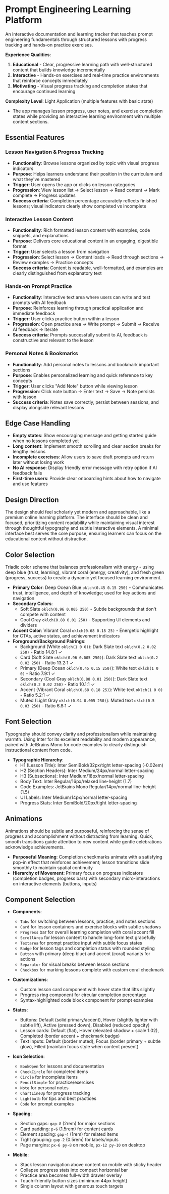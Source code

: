 # Prompt Engineering Learning Platform

An interactive documentation and learning tracker that teaches prompt engineering fundamentals through structured lessons with progress tracking and hands-on practice exercises.

**Experience Qualities**:
1. **Educational** - Clear, progressive learning path with well-structured content that builds knowledge incrementally
2. **Interactive** - Hands-on exercises and real-time practice environments that reinforce concepts immediately
3. **Motivating** - Visual progress tracking and completion states that encourage continued learning

**Complexity Level**: Light Application (multiple features with basic state)
- The app manages lesson progress, user notes, and exercise completion states while providing an interactive learning environment with multiple content sections.

## Essential Features

### Lesson Navigation & Progress Tracking
- **Functionality**: Browse lessons organized by topic with visual progress indicators
- **Purpose**: Helps learners understand their position in the curriculum and what they've mastered
- **Trigger**: User opens the app or clicks on lesson categories
- **Progression**: View lesson list → Select lesson → Read content → Mark complete → Progress updates
- **Success criteria**: Completion percentage accurately reflects finished lessons; visual indicators clearly show completed vs incomplete

### Interactive Lesson Content
- **Functionality**: Rich formatted lesson content with examples, code snippets, and explanations
- **Purpose**: Delivers core educational content in an engaging, digestible format
- **Trigger**: User selects a lesson from navigation
- **Progression**: Select lesson → Content loads → Read through sections → Review examples → Practice concepts
- **Success criteria**: Content is readable, well-formatted, and examples are clearly distinguished from explanatory text

### Hands-on Prompt Practice
- **Functionality**: Interactive text area where users can write and test prompts with AI feedback
- **Purpose**: Reinforces learning through practical application and immediate feedback
- **Trigger**: User clicks practice button within a lesson
- **Progression**: Open practice area → Write prompt → Submit → Receive AI feedback → Iterate
- **Success criteria**: Prompts successfully submit to AI, feedback is constructive and relevant to the lesson

### Personal Notes & Bookmarks
- **Functionality**: Add personal notes to lessons and bookmark important sections
- **Purpose**: Enables personalized learning and quick reference to key concepts
- **Trigger**: User clicks "Add Note" button while viewing lesson
- **Progression**: Click note button → Enter text → Save → Note persists with lesson
- **Success criteria**: Notes save correctly, persist between sessions, and display alongside relevant lessons

## Edge Case Handling
- **Empty states**: Show encouraging message and getting started guide when no lessons completed yet
- **Long content**: Implement smooth scrolling and clear section breaks for lengthy lessons
- **Incomplete exercises**: Allow users to save draft prompts and return later without losing work
- **No AI response**: Display friendly error message with retry option if AI feedback fails
- **First-time users**: Provide clear onboarding hints about how to navigate and use features

## Design Direction

The design should feel scholarly yet modern and approachable, like a premium online learning platform. The interface should be clean and focused, prioritizing content readability while maintaining visual interest through thoughtful typography and subtle interactive elements. A minimal interface best serves the core purpose, ensuring learners can focus on the educational content without distraction.

## Color Selection

Triadic color scheme that balances professionalism with energy - using deep blue (trust, learning), vibrant coral (energy, creativity), and fresh green (progress, success) to create a dynamic yet focused learning environment.

- **Primary Color**: Deep Ocean Blue `oklch(0.45 0.15 250)` - Communicates trust, intelligence, and depth of knowledge; used for key actions and navigation
- **Secondary Colors**: 
  - Soft Slate `oklch(0.96 0.005 250)` - Subtle backgrounds that don't compete with content
  - Cool Gray `oklch(0.88 0.01 250)` - Supporting UI elements and dividers
- **Accent Color**: Vibrant Coral `oklch(0.68 0.18 25)` - Energetic highlight for CTAs, active states, and achievement indicators
- **Foreground/Background Pairings**:
  - Background (White `oklch(1 0 0)`): Dark Slate text `oklch(0.2 0.02 250)` - Ratio 14.8:1 ✓
  - Card (Soft Slate `oklch(0.96 0.005 250)`): Dark Slate text `oklch(0.2 0.02 250)` - Ratio 13.2:1 ✓
  - Primary (Deep Ocean `oklch(0.45 0.15 250)`): White text `oklch(1 0 0)` - Ratio 7.9:1 ✓
  - Secondary (Cool Gray `oklch(0.88 0.01 250)`): Dark Slate text `oklch(0.2 0.02 250)` - Ratio 10.1:1 ✓
  - Accent (Vibrant Coral `oklch(0.68 0.18 25)`): White text `oklch(1 0 0)` - Ratio 5.2:1 ✓
  - Muted (Light Gray `oklch(0.94 0.005 250)`): Muted text `oklch(0.5 0.03 250)` - Ratio 6.8:1 ✓

## Font Selection

Typography should convey clarity and professionalism while maintaining warmth. Using Inter for its excellent readability and modern appearance, paired with JetBrains Mono for code examples to clearly distinguish instructional content from code.

- **Typographic Hierarchy**:
  - H1 (Lesson Title): Inter SemiBold/32px/tight letter-spacing (-0.02em)
  - H2 (Section Headers): Inter Medium/24px/normal letter-spacing
  - H3 (Subsections): Inter Medium/18px/normal letter-spacing
  - Body Text: Inter Regular/16px/relaxed line-height (1.7)
  - Code Examples: JetBrains Mono Regular/14px/normal line-height (1.5)
  - UI Labels: Inter Medium/14px/normal letter-spacing
  - Progress Stats: Inter SemiBold/20px/tight letter-spacing

## Animations

Animations should be subtle and purposeful, reinforcing the sense of progress and accomplishment without distracting from learning. Quick, smooth transitions guide attention to new content while gentle celebrations acknowledge achievements.

- **Purposeful Meaning**: Completion checkmarks animate with a satisfying pop-in effect that reinforces achievement; lesson transitions slide smoothly to maintain spatial continuity
- **Hierarchy of Movement**: Primary focus on progress indicators (completion badges, progress bars) with secondary micro-interactions on interactive elements (buttons, inputs)

## Component Selection

- **Components**: 
  - `Tabs` for switching between lessons, practice, and notes sections
  - `Card` for lesson containers and exercise blocks with subtle shadows
  - `Progress` bar for overall learning completion with coral accent fill
  - `ScrollArea` for lesson content to handle long-form text gracefully
  - `Textarea` for prompt practice input with subtle focus states
  - `Badge` for lesson tags and completion status with rounded styling
  - `Button` with primary (deep blue) and accent (coral) variants for actions
  - `Separator` for visual breaks between lesson sections
  - `Checkbox` for marking lessons complete with custom coral checkmark
  
- **Customizations**: 
  - Custom lesson card component with hover state that lifts slightly
  - Progress ring component for circular completion percentage
  - Syntax-highlighted code block component for prompt examples
  
- **States**: 
  - Buttons: Default (solid primary/accent), Hover (slightly lighter with subtle lift), Active (pressed down), Disabled (reduced opacity)
  - Lesson cards: Default (flat), Hover (elevated shadow + scale 1.02), Completed (border accent + checkmark badge)
  - Text inputs: Default (border muted), Focus (border primary + subtle glow), Filled (maintain focus style when content present)
  
- **Icon Selection**: 
  - `BookOpen` for lessons and documentation
  - `CheckCircle` for completed items
  - `Circle` for incomplete items  
  - `PencilSimple` for practice/exercises
  - `Note` for personal notes
  - `ChartLineUp` for progress tracking
  - `Lightbulb` for tips and best practices
  - `Code` for prompt examples
  
- **Spacing**: 
  - Section gaps: `gap-8` (2rem) for major sections
  - Card padding: `p-6` (1.5rem) for content cards
  - Element spacing: `gap-4` (1rem) for related items
  - Tight grouping: `gap-2` (0.5rem) for labels/inputs
  - Page margins: `px-6 py-8` on mobile, `px-12 py-10` on desktop
  
- **Mobile**: 
  - Stack lesson navigation above content on mobile with sticky header
  - Collapse progress stats into compact horizontal bar
  - Practice area becomes full-width drawer overlay
  - Touch-friendly button sizes (minimum 44px height)
  - Single column layout with generous touch targets
